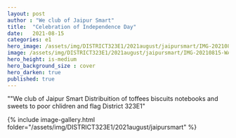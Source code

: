 ```yaml
---
layout: post
author : "We club of Jaipur Smart"
title:  "Celebration of Independence Day"
date:   2021-08-15
categories: e1
hero_image: /assets/img/DISTRICT323E1/2021august/jaipursmart/IMG-20210815-WA0153 - we clubs of india.jpg
image: /assets/img/DISTRICT323E1/2021august/jaipursmart/IMG-20210815-WA0153 - we clubs of india.jpg
hero_height: is-medium
hero_background_size : cover
hero_darken: true
published: true
---
```


""We club of Jaipur Smart 
 Distribuition of toffees biscuits notebooks and sweets to poor chlidren and flag 
 District 323E1"



{% include image-gallery.html folder="/assets/img/DISTRICT323E1/2021august/jaipursmart" %}
